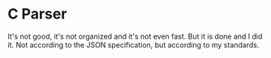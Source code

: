 # C Parser

It's not good, it's not organized and it's not even fast. But it is done and I did it. Not according to the JSON specification, but according to my standards.
